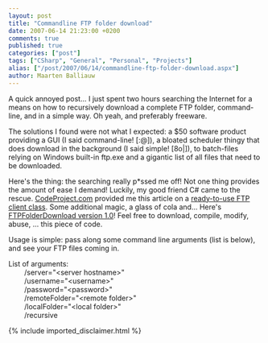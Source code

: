 ```yaml
---
layout: post
title: "Commandline FTP folder download"
date: 2007-06-14 21:23:00 +0200
comments: true
published: true
categories: ["post"]
tags: ["CSharp", "General", "Personal", "Projects"]
alias: ["/post/2007/06/14/commandline-ftp-folder-download.aspx"]
author: Maarten Balliauw
---
```

<p>
A quick annoyed post...&nbsp;I just spent two hours searching the Internet for a means on how to recursively download a complete FTP folder, command-line, and in a simple way. Oh yeah, and preferably freeware.
</p>
<p>
The solutions I found were not what I expected: a $50 software product providing a GUI (I said command-line! [:@]), a bloated scheduler thingy that does download in the background (I said simple! [8o|]), to batch-files relying on Windows built-in ftp.exe and a gigantic list of all files that need to be downloaded.
</p>
<p>
Here&#39;s the thing: the searching really p*ssed me off! Not one thing provides the amount of ease I demand! Luckily, my good friend C# came to the rescue. <a href="http://www.codeproject.com" target="_blank">CodeProject.com</a> provided me this article on a <a href="http://www.codeproject.com/vb/net/FtpClient.asp" target="_blank">ready-to-use FTP client class</a>. Some additional magic, a glass of cola and... Here&#39;s <a href="/files/FTPFolderDownload.zip" target="_blank">FTPFolderDownload version 1.0</a>! Feel free to download, compile, modify, abuse, ... this piece of code.
</p>
<p>
Usage is simple: pass along some command line arguments (list is below), and see your FTP&nbsp;files coming in.
</p>
<p>
List of arguments:<br />
&nbsp;&nbsp;&nbsp;&nbsp;&nbsp;&nbsp;&nbsp; /server=&quot;&lt;server hostname&gt;&quot;<br />
&nbsp;&nbsp;&nbsp;&nbsp;&nbsp;&nbsp;&nbsp; /username=&quot;&lt;username&gt;&quot;<br />
&nbsp;&nbsp;&nbsp;&nbsp;&nbsp;&nbsp;&nbsp; /password=&quot;&lt;password&gt;&quot;<br />
&nbsp;&nbsp;&nbsp;&nbsp;&nbsp;&nbsp;&nbsp; /remoteFolder=&quot;&lt;remote folder&gt;&quot;<br />
&nbsp;&nbsp;&nbsp;&nbsp;&nbsp;&nbsp;&nbsp; /localFolder=&quot;&lt;local folder&gt;&quot;<br />
&nbsp;&nbsp;&nbsp;&nbsp;&nbsp;&nbsp;&nbsp; /recursive
</p>

{% include imported_disclaimer.html %}
